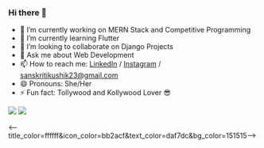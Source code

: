 ### Hi there 👋


- 🔭 I’m currently working on MERN Stack and Competitive Programming
- 🌱 I’m currently learning Flutter
- 👯 I’m looking to collaborate on Django Projects
- 💬 Ask me about Web Development
- 📫 How to reach me: [LinkedIn](https://www.linkedin.com/in/sanskriti-kushik-2302/) / [Instagram](https://www.instagram.com/skkkk_5/) / sanskritikushik23@gmail.com
- 😄 Pronouns: She/Her
- ⚡ Fun fact: Tollywood and Kollywood Lover :sunglasses:

<img src="https://github-readme-stats.vercel.app/api?username=SanskritiKushik5&&show_icons=true&theme=tokyonight">
<img src="https://github-readme-stats.vercel.app/api/top-langs/?username=SanskritiKushik5&theme=tokyonight">

<-- title_color=ffffff&icon_color=bb2acf&text_color=daf7dc&bg_color=151515-->
